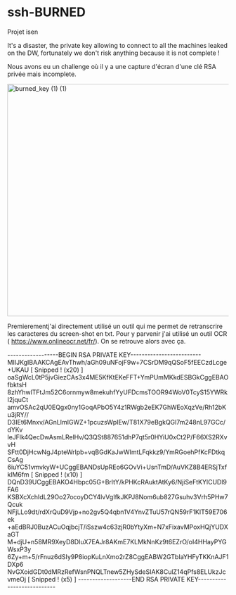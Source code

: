 # ssh-BURNED
Projet isen 

It's a disaster, the private key allowing to connect to all the machines leaked on the DW, fortunately we don't risk anything because it is not complete !

Nous avons eu un challenge où il y a une capture d'écran d'une clé RSA privée mais incomplete.

<img width="528" alt="burned_key (1) (1)" src="https://github.com/user-attachments/assets/3591fb61-14b5-4e5f-ad59-51648d751a09">

Premierementj'ai directement utilisé un outil qui me permet de retranscrire les caracteres du screen-shot en txt. Pour y parvenir j'ai utilisé un outil OCR ( https://www.onlineocr.net/fr/).
On se retrouve alors avec ça.

------------------BEGIN RSA PRIVATE KEY-------------------------
MIIJKgIBAAKCAgEAvThwh/aGh09uNFojF9w+7CSrDM9qQSoF5fEECzdLcge+UKAU
[                        Snipped ! (x20)                       ]
oaSgWcL0tP5jvGiezCAs3x4ME5KfKtEKeFFT+YmPUmMKkdESBGkCggEBAOfbktsH
8zhYhwlTFtJm52C6ornmyw8mekuhfYyUFDcmsTOOR94WoV0TcyS15YWRkI2jquCt
amvOSAc2qU0EQgx0ny1GoqAPbO5Y4z1RWgb2eEK7GhWEoXqzVe/Rh12bKu3jRY//
D3IEt6Mnxv/AGnLImIGWZ+1pcuzsWpIEw/T81X79eBgkQGl7m248nL97GCc/dYKv
leJFlk4QecDwAsmLRelHv/Q3QSt887651dhP7qt5r0HYiU0xCt2P/F66XS2RXvvH
SFtt0DjHcwNgJ4pteWrlpb+vqBGdKaJwWImtLFqkkz9/YmRGoehPfKcFDtkqCsAg
6iuYC51vmvkyW+UCggEBANDsUpREo6GOvVi+UsnTmD/AuVKZ8B4ERSjTxfklM6fm
[                       Snipped ! (x10)                        ]
DQnD39UCggEBAKO4Hbpc05G+BrltY/kPHKcRAuktAtKy6/NjiSeFtKYlCUDl9FA6
KSBXcXchIdL29Oo27ocoyDCY4lvVgIfkJKPJ8Nom6ub827Gsuhv3Vrh5PHw7Qcuk
NFjLLo9dt/rdXrQuD9Vjp+no2gv5Q4qbn1V4YnvZTuU57rQN59rF1KIT59E706ek
+aEdBRJ0BuzACuOqjbcjT/iSszw4c63zjR0bYtyXm+N7xFixavMPoxHQjYUDXaGT
M+djU+n58MR9XeyD8DIuX7EAJr8AKmE7KLMkNnKz9t6EZrO/oI4HHayPYGWsxP3y
6Zy+m+5/rFnuz6dSIy9P8iopKuLnXmo2rZ8CggEABW2GTbIaYHFyTKKnAJF1DXp6
NvGXoidGDt0dMRzRefWsnPNQLTnew5ZHySdeSIAK8CulZ14qPfs8ELUkzJcvmeOj
[                         Snipped ! (x5)                       ]
-------------------END RSA PRIVATE KEY---------------------------
